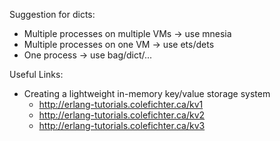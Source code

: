 Suggestion for dicts:
- Multiple processes on multiple VMs -> use mnesia
- Multiple processes on one VM -> use ets/dets
- One process -> use bag/dict/...


Useful Links:
- Creating a lightweight in-memory key/value storage system
  - http://erlang-tutorials.colefichter.ca/kv1
  - http://erlang-tutorials.colefichter.ca/kv2
  - http://erlang-tutorials.colefichter.ca/kv3
